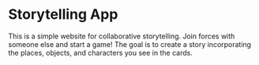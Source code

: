 # Storytelling App

This is a simple website for collaborative storytelling. Join forces with someone else and start a game! The goal is to create a story incorporating the places, objects, and characters you see in the cards.
